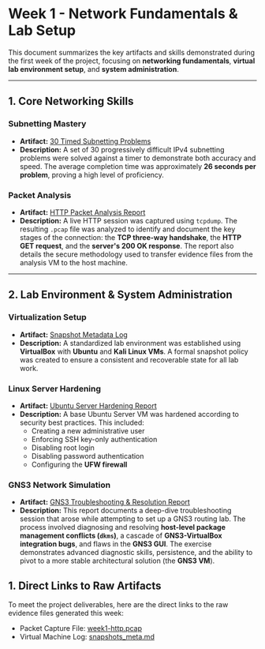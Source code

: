 # Week 1 - Network Fundamentals & Lab Setup

This document summarizes the key artifacts and skills demonstrated during the first week of the project, focusing on **networking fundamentals**, **virtual lab environment setup**, and **system administration**.

---

## 1. Core Networking Skills

### Subnetting Mastery
- **Artifact:** [30 Timed Subnetting Problems](https://github.com/RezaAramjou/subnetting-cheatsheet/blob/main/examples/timed_problems.md)
- **Description:** A set of 30 progressively difficult IPv4 subnetting problems were solved against a timer to demonstrate both accuracy and speed. The average completion time was approximately **26 seconds per problem**, proving a high level of proficiency.

### Packet Analysis
- **Artifact:** [HTTP Packet Analysis Report](https://github.com/RezaAramjou/labs/blob/main/pcaps/week1-analysis.md)
- **Description:** A live HTTP session was captured using `tcpdump`. The resulting `.pcap` file was analyzed to identify and document the key stages of the connection: the **TCP three-way handshake**, the **HTTP GET request**, and the **server's 200 OK response**. The report also details the secure methodology used to transfer evidence files from the analysis VM to the host machine.

---

## 2. Lab Environment & System Administration

### Virtualization Setup
- **Artifact:** [Snapshot Metadata Log](https://github.com/RezaAramjou/labs/blob/main/virtualbox/snapshots_meta.md)
- **Description:** A standardized lab environment was established using **VirtualBox** with **Ubuntu** and **Kali Linux VMs**. A formal snapshot policy was created to ensure a consistent and recoverable state for all lab work.

### Linux Server Hardening
- **Artifact:** [Ubuntu Server Hardening Report](https://github.com/RezaAramjou/labs/blob/main/linux-admin/user-hardening.md)
- **Description:** A base Ubuntu Server VM was hardened according to security best practices. This included:
  - Creating a new administrative user
  - Enforcing SSH key-only authentication
  - Disabling root login
  - Disabling password authentication
  - Configuring the **UFW firewall**

### GNS3 Network Simulation
- **Artifact:** [GNS3 Troubleshooting & Resolution Report](https://github.com/RezaAramjou/labs/blob/main/gns3/day-06-troubleshooting-report.md)
- **Description:** This report documents a deep-dive troubleshooting session that arose while attempting to set up a GNS3 routing lab. The process involved diagnosing and resolving **host-level package management conflicts (`dkms`)**, a cascade of **GNS3-VirtualBox integration bugs**, and flaws in the **GNS3 GUI**. The exercise demonstrates advanced diagnostic skills, persistence, and the ability to pivot to a more stable architectural solution (the **GNS3 VM**).

## 1. Direct Links to Raw Artifacts
To meet the project deliverables, here are the direct links to the raw evidence files generated this week:

- Packet Capture File: [week1-http.pcap](https://github.com/RezaAramjou/labs/blob/main/pcaps/week1-http.pcap)
- Virtual Machine Log: [snapshots_meta.md](https://github.com/RezaAramjou/labs/blob/main/virtualbox/snapshots_meta.md)
